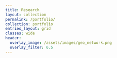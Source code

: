 ```yaml
---
title: Research
layout: collection
permalink: /portfolio/
collection: portfolio
entries_layout: grid
classes: wide
header:
  overlay_image: /assets/images/geo_network.png
  overlay_filter: 0.5
---
```

